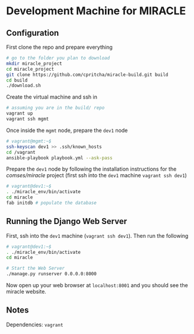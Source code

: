 Development Machine for MIRACLE
===============================

Configuration
-------------

First clone the repo and prepare everything

```bash
# go to the folder you plan to download
mkdir miracle_project
cd miracle_project
git clone https://github.com/cpritcha/miracle-build.git build
cd build
./download.sh
```

Create the virtual machine and ssh in

```bash
# assuming you are in the build/ repo
vagrant up
vagrant ssh mgmt
```

Once inside the `mgmt` node, prepare the `dev1` node

```bash
# vagrant@mgmt:~$ 
ssh-keyscan dev1 >> .ssh/known_hosts
cd /vagrant
ansible-playbook playbook.yml --ask-pass
```

Prepare the `dev1` node by following the installation instructions for the 
*comses/miracle* project (first ssh into the `dev1` machine `vagrant ssh dev1`)

```bash
# vagrant@dev1:~$
. ./miracle_env/bin/activate
cd miracle
fab initdb # populate the database
```

Running the Django Web Server
-----------------------------

First, ssh into the `dev1` machine (`vagrant ssh dev1`). Then run the following

```bash
# vagrant@dev1:~$
. ./miracle_env/bin/activate
cd miracle

# Start the Web Server
./manage.py runserver 0.0.0.0:8000
```

Now open up your web browser at `localhost:8001` and you should see the miracle
website.

Notes
-----

Dependencies: `vagrant`
